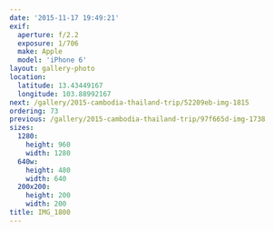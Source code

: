 ```yaml
---
date: '2015-11-17 19:49:21'
exif:
  aperture: f/2.2
  exposure: 1/706
  make: Apple
  model: 'iPhone 6'
layout: gallery-photo
location:
  latitude: 13.43449167
  longitude: 103.88992167
next: /gallery/2015-cambodia-thailand-trip/52209eb-img-1815
ordering: 73
previous: /gallery/2015-cambodia-thailand-trip/97f665d-img-1738
sizes:
  1280:
    height: 960
    width: 1280
  640w:
    height: 480
    width: 640
  200x200:
    height: 200
    width: 200
title: IMG_1800
---
```

